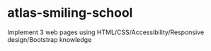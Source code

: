 # atlas-smiling-school
Implement 3 web pages using HTML/CSS/Accessibility/Responsive design/Bootstrap knowledge
